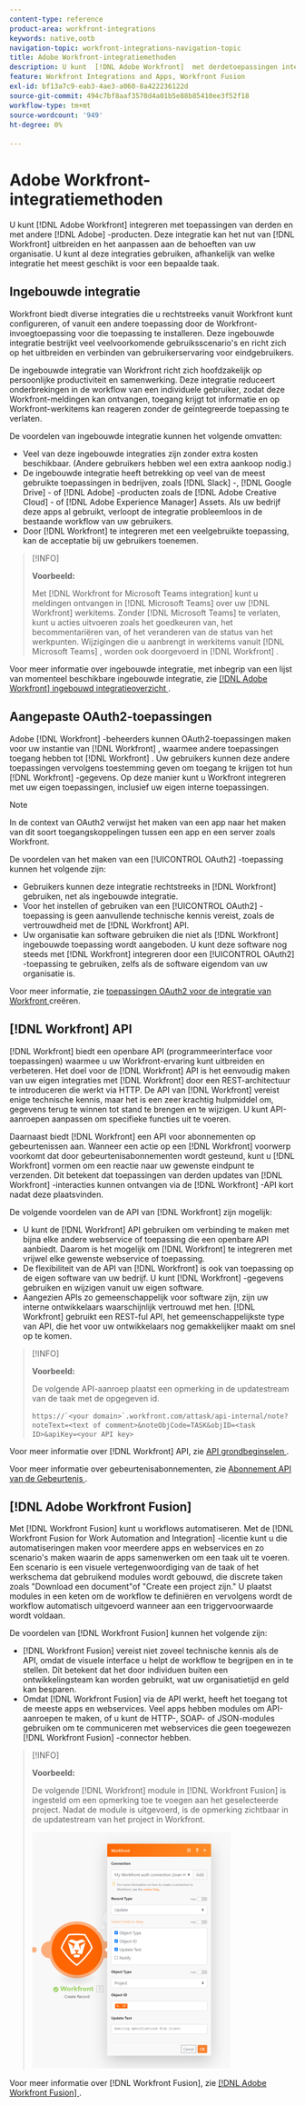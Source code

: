 ```yaml
---
content-type: reference
product-area: workfront-integrations
keywords: native,ootb
navigation-topic: workfront-integrations-navigation-topic
title: Adobe Workfront-integratiemethoden
description: U kunt  [!DNL Adobe Workfront]  met derdetoepassingen integreren. Deze integraties kunnen het nut van  [!DNL Workfront]  uitbreiden en het aan de behoeften van uw organisatie aanpassen. U kunt al deze integraties gebruiken, afhankelijk van welke integratie het meest geschikt is voor een bepaalde taak.
feature: Workfront Integrations and Apps, Workfront Fusion
exl-id: bf13a7c9-eab3-4ae3-a060-8a422236122d
source-git-commit: 494c7bf8aaf3570d4a01b5e88b85410ee3f52f18
workflow-type: tm+mt
source-wordcount: '949'
ht-degree: 0%

---
```


# Adobe Workfront-integratiemethoden

U kunt [!DNL Adobe Workfront] integreren met toepassingen van derden en met andere [!DNL Adobe] -producten. Deze integratie kan het nut van [!DNL Workfront] uitbreiden en het aanpassen aan de behoeften van uw organisatie. U kunt al deze integraties gebruiken, afhankelijk van welke integratie het meest geschikt is voor een bepaalde taak.

## Ingebouwde integratie

Workfront biedt diverse integraties die u rechtstreeks vanuit Workfront kunt configureren, of vanuit een andere toepassing door de Workfront-invoegtoepassing voor die toepassing te installeren. Deze ingebouwde integratie bestrijkt veel veelvoorkomende gebruiksscenario&#39;s en richt zich op het uitbreiden en verbinden van gebruikerservaring voor eindgebruikers.

De ingebouwde integratie van Workfront richt zich hoofdzakelijk op persoonlijke productiviteit en samenwerking. Deze integratie reduceert onderbrekingen in de workflow van een individuele gebruiker, zodat deze Workfront-meldingen kan ontvangen, toegang krijgt tot informatie en op Workfront-werkitems kan reageren zonder de geïntegreerde toepassing te verlaten.

De voordelen van ingebouwde integratie kunnen het volgende omvatten:

* Veel van deze ingebouwde integraties zijn zonder extra kosten beschikbaar. (Andere gebruikers hebben wel een extra aankoop nodig.)
* De ingebouwde integratie heeft betrekking op veel van de meest gebruikte toepassingen in bedrijven, zoals [!DNL Slack] -, [!DNL Google Drive] - of [!DNL Adobe] -producten zoals de [!DNL Adobe Creative Cloud] - of [!DNL Adobe Experience Manager] Assets. Als uw bedrijf deze apps al gebruikt, verloopt de integratie probleemloos in de bestaande workflow van uw gebruikers.
* Door [!DNL Workfront] te integreren met een veelgebruikte toepassing, kan de acceptatie bij uw gebruikers toenemen.

>[!INFO]
>
>**Voorbeeld:**
>
>Met [!DNL Workfront for Microsoft Teams integration] kunt u meldingen ontvangen in [!DNL Microsoft Teams] over uw [!DNL Workfront] werkitems. Zonder [!DNL Microsoft Teams] te verlaten, kunt u acties uitvoeren zoals het goedkeuren van, het becommentariëren van, of het veranderen van de status van het werkpunten. Wijzigingen die u aanbrengt in werkitems vanuit [!DNL Microsoft Teams] , worden ook doorgevoerd in [!DNL Workfront] .

Voor meer informatie over ingebouwde integratie, met inbegrip van een lijst van momenteel beschikbare ingebouwde integratie, zie [[!DNL Adobe Workfront]  ingebouwd integratieoverzicht ](../workfront-integrations-and-apps/built-in-integrations-non-admin.md).

## Aangepaste OAuth2-toepassingen

Adobe [!DNL Workfront] -beheerders kunnen OAuth2-toepassingen maken voor uw instantie van [!DNL Workfront] , waarmee andere toepassingen toegang hebben tot [!DNL Workfront] . Uw gebruikers kunnen deze andere toepassingen vervolgens toestemming geven om toegang te krijgen tot hun [!DNL Workfront] -gegevens. Op deze manier kunt u Workfront integreren met uw eigen toepassingen, inclusief uw eigen interne toepassingen.

>[!NOTE]
>
>In de context van OAuth2 verwijst het maken van een app naar het maken van dit soort toegangskoppelingen tussen een app en een server zoals Workfront.

De voordelen van het maken van een [!UICONTROL OAuth2] -toepassing kunnen het volgende zijn:

* Gebruikers kunnen deze integratie rechtstreeks in [!DNL Workfront] gebruiken, net als ingebouwde integratie.
* Voor het instellen of gebruiken van een [!UICONTROL OAuth2] -toepassing is geen aanvullende technische kennis vereist, zoals de vertrouwdheid met de [!DNL Workfront] API.
* Uw organisatie kan software gebruiken die niet als [!DNL Workfront] ingebouwde toepassing wordt aangeboden. U kunt deze software nog steeds met [!DNL Workfront] integreren door een [!UICONTROL OAuth2] -toepassing te gebruiken, zelfs als de software eigendom van uw organisatie is.

Voor meer informatie, zie [ toepassingen OAuth2 voor de integratie van Workfront ](../administration-and-setup/configure-integrations/create-oauth-application.md) creëren.

## [!DNL Workfront] API

[!DNL Workfront] biedt een openbare API (programmeerinterface voor toepassingen) waarmee u uw Workfront-ervaring kunt uitbreiden en verbeteren. Het doel voor de [!DNL Workfront] API is het eenvoudig maken van uw eigen integraties met [!DNL Workfront] door een REST-architectuur te introduceren die werkt via HTTP. De API van [!DNL Workfront] vereist enige technische kennis, maar het is een zeer krachtig hulpmiddel om, gegevens terug te winnen tot stand te brengen en te wijzigen. U kunt API-aanroepen aanpassen om specifieke functies uit te voeren.

Daarnaast biedt [!DNL Workfront] een API voor abonnementen op gebeurtenissen aan. Wanneer een actie op een [!DNL Workfront] voorwerp voorkomt dat door gebeurtenisabonnementen wordt gesteund, kunt u [!DNL Workfront] vormen om een reactie naar uw gewenste eindpunt te verzenden. Dit betekent dat toepassingen van derden updates van [!DNL Workfront] -interacties kunnen ontvangen via de [!DNL Workfront] -API kort nadat deze plaatsvinden.

De volgende voordelen van de API van [!DNL Workfront] zijn mogelijk:

* U kunt de [!DNL Workfront] API gebruiken om verbinding te maken met bijna elke andere webservice of toepassing die een openbare API aanbiedt. Daarom is het mogelijk om [!DNL Workfront] te integreren met vrijwel elke gewenste webservice of toepassing.
* De flexibiliteit van de API van [!DNL Workfront] is ook van toepassing op de eigen software van uw bedrijf. U kunt [!DNL Workfront] -gegevens gebruiken en wijzigen vanuit uw eigen software.
* Aangezien APIs zo gemeenschappelijk voor software zijn, zijn uw interne ontwikkelaars waarschijnlijk vertrouwd met hen. [!DNL Workfront] gebruikt een REST-ful API, het gemeenschappelijkste type van API, die het voor uw ontwikkelaars nog gemakkelijker maakt om snel op te komen.

>[!INFO]
>
>**Voorbeeld:**
>
>De volgende API-aanroep plaatst een opmerking in de updatestream van de taak met de opgegeven id.
>
>```
>https://`<your domain>`.workfront.com/attask/api-internal/note?noteText=<text of comment>&noteObjCode=TASK&objID=<task ID>&apiKey=<your API key>
>```

Voor meer informatie over [!DNL Workfront] API, zie [ API grondbeginselen ](../wf-api/general/api-basics.md).

Voor meer informatie over gebeurtenisabonnementen, zie [ Abonnement API van de Gebeurtenis ](../wf-api/general/event-subs-api.md).

## [!DNL Adobe Workfront Fusion]

Met [!DNL Workfront Fusion] kunt u workflows automatiseren. Met de [!DNL Workfront Fusion for Work Automation and Integration] -licentie kunt u die automatiseringen maken voor meerdere apps en webservices en zo scenario&#39;s maken waarin de apps samenwerken om een taak uit te voeren. Een scenario is een visuele vertegenwoordiging van de taak of het werkschema dat gebruikend modules wordt gebouwd, die discrete taken zoals &quot;Download een document&quot;of &quot;Create een project zijn.&quot; U plaatst modules in een keten om de workflow te definiëren en vervolgens wordt de workflow automatisch uitgevoerd wanneer aan een triggervoorwaarde wordt voldaan.

De voordelen van [!DNL Workfront Fusion] kunnen het volgende zijn:

* [!DNL Workfront Fusion] vereist niet zoveel technische kennis als de API, omdat de visuele interface u helpt de workflow te begrijpen en in te stellen. Dit betekent dat het door individuen buiten een ontwikkelingsteam kan worden gebruikt, wat uw organisatietijd en geld kan besparen.
* Omdat [!DNL Workfront Fusion] via de API werkt, heeft het toegang tot de meeste apps en webservices. Veel apps hebben modules om API-aanroepen te maken, of u kunt de HTTP-, SOAP- of JSON-modules gebruiken om te communiceren met webservices die geen toegewezen [!DNL Workfront Fusion] -connector hebben.

>[!INFO]
>
>**Voorbeeld:**
>
>De volgende [!DNL Workfront] module in [!DNL Workfront Fusion] is ingesteld om een opmerking toe te voegen aan het geselecteerde project. Nadat de module is uitgevoerd, is de opmerking zichtbaar in de updatestream van het project in Workfront.
>
>![ Voorbeeld: Het toevoegen van een commentaar in Fusie ](assets/fusion-example-comment-350x416.png)

Voor meer informatie over [!DNL Workfront Fusion], zie [[!DNL Adobe Workfront Fusion] ](https://experienceleague.adobe.com/nl/docs/workfront-fusion/using/home).
